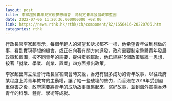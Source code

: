 ```yaml
---
layout: post
title: 李家超冀青年見實現夢想機會　將制定青年發展政策藍圖
date: 2022-07-06 11:20:36.000000000 +08:00
link: https://news.rthk.hk/rthk/ch/component/k2/1656416-20220706.htm
categories: rthk
---
```


行政長官李家超表示，每個年輕人的渴望和訴求都不一樣，他希望青年做到想做的事，看到實現夢想的機會，或正在向著有關方向進發，政府需要制定整體青年發展政策和藍圖，按不同青年的需要，提供宏觀幫助，他已經將15個政策局統一思想，按著「就業、學業、創業、置業」四方面推出政策。

李家超出席立法會行政長官答問會時又說，香港有很多成功的青年故事，以往政府某程度上將青年教育的主動權，讓了給一些破壞的勢力，而香港在2019年受到嚴重傷害之後，政府需要將青年的成功故事匯集起來，寫好故事，並到海外宣揚香港青年的科學、體育、學術等成就。
